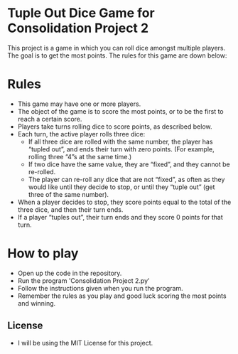 # Tuple Out Dice Game for Consolidation Project 2

This project is a game in which you can roll dice amongst multiple players. The goal is to get the most points. The rules for this game are down below:

# Rules

- This game may have one or more players.
- The object of the game is to score the most points, or to be the first to reach a certain score.
- Players take turns rolling dice to score points, as described below.
- Each turn, the active player rolls three dice:
    - If all three dice are rolled with the same number, the player has “tupled out”, and ends their turn with zero points. (For example, rolling three “4”s at the same time.)
    - If two dice have the same value, they are “fixed”, and they cannot be re-rolled.
    - The player can re-roll any dice that are not “fixed”, as often as they would like until they decide to stop, or until they “tuple out” (get three of the same number).
- When a player decides to stop, they score points equal to the total of the three dice, and then their turn ends.
- If a player “tuples out”, their turn ends and they score 0 points for that turn.

# How to play

- Open up the code in the repository.
- Run the program 'Consolidation Project 2.py'
- Follow the instructions given when you run the program.
- Remember the rules as you play and good luck scoring the most points and winning.

## License

- I will be using the MIT License for this project.